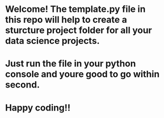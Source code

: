 # Welcome! The template.py file in this repo will help to create a sturcture project folder for all your data science projects.
# Just run the file in your python console and youre good to go within second.
# Happy coding!!
